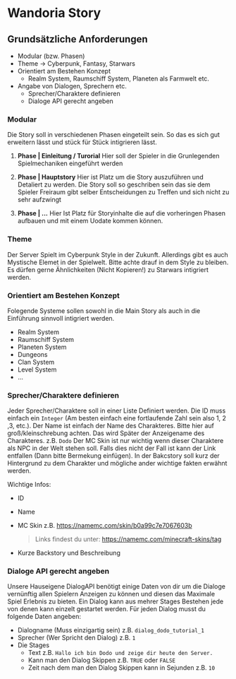 # Wandoria Story


## Grundsätzliche Anforderungen
- Modular (bzw. Phasen)
- Theme -> Cyberpunk, Fantasy, Starwars
- Orientiert am Bestehen Konzept
	-  Realm System, Raumschiff System, Planeten als Farmwelt etc.
- Angabe von Dialogen, Sprechern etc.
	- Sprecher/Charaktere definieren
	- Dialoge API gerecht angeben

### Modular
Die Story soll in verschiedenen Phasen eingeteilt sein. So das es sich gut erweitern lässt und stück für Stück intigrieren lässt.

 1. **Phase | Einleitung / Turorial**
	  Hier soll der Spieler in die Grunlegenden Spielmechaniken eingeführt werden
	 
 2. **Phase | Hauptstory**
	Hier ist Platz um die Story auszuführen und Detaliert zu werden. Die Story soll so geschriben sein das sie dem Spieler Freiraum gibt selber Entscheidungen zu Treffen und sich nicht zu sehr aufzwingt
	
 3. **Phase | ...**
	Hier Ist Platz für Storyinhalte die auf die vorheringen Phasen aufbauen und mit einem Uodate kommen können.




### Theme
Der Server Spielt im Cyberpunk Style in der Zukunft. Allerdings gibt es auch Mystische Elemet in der Spielwelt. Bitte achte drauf in dem Style zu bleiben. Es dürfen gerne Ähnlichkeiten (Nicht Kopieren!) zu Starwars intigriert werden.

### Orientiert am Bestehen Konzept
Folegende Systeme sollen sowohl in die Main Story als auch in die Einführung sinnvoll intigriert werden.

 - Realm System
 - Raumschiff System
 - Planeten System
 - Dungeons
 - Clan System
 - Level System
 - ...

### Sprecher/Charaktere definieren
Jeder Sprecher/Charaktere soll in einer Liste Definiert werden. 
Die ID muss einfach ein `Integer` (Am besten einfach eine fortlaufende Zahl sein also 1, 2 ,3, etc.).
Der Name ist einfach der Name des Charakteres. Bitte hier auf groß/kleinschrebung achten. Das wird Später der Anzeigename des Charakteres. z.B. `Dodo`
Der MC Skin ist nur wichtig wenn dieser Charaktere als NPC in der Welt stehen soll. Falls dies nicht der Fall ist kann der Link entfallen (Dann bitte Bermekung einfügen). 
In der Bakcstory soll kurz der Hintergrund zu dem Charakter und mögliche ander wichtige fakten erwähnt werden.

Wichtige Infos:
- ID
- Name
- MC Skin z.B. https://namemc.com/skin/b0a99c7e7067603b 
	>Links findest du unter: https://namemc.com/minecraft-skins/tag
	
- Kurze Backstory und Beschreibung


### Dialoge API gerecht angeben
Unsere Hauseigene DialogAPI benötigt einige Daten von dir um die Dialoge vernünftig allen Spielern Anzeigen zu können und diesen das Maximale Spiel Erlebnis zu bieten.
Ein Dialog kann aus mehrer Stages Bestehen jede von denen kann einzelt gestartet werden.
Für jeden Dialog musst du folgende Daten angeben:
- Dialogname (Muss einzigartig sein) z.B. `dialog_dodo_tutorial_1`
- Sprecher (Wer Spricht den Dialog) z.B. `1`
- Die Stages
	- Text z.B. `Hallo ich bin Dodo und zeige dir heute den Server.`
	- Kann man den Dialog Skippen z.B. `TRUE` oder `FALSE`
	- Zeit nach dem man den Dialog Skippen kann in Sejunden z.B. `10`

